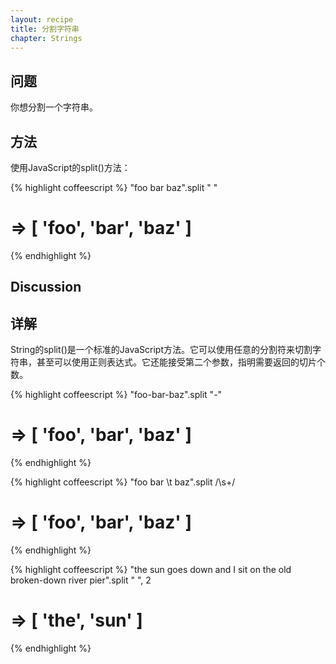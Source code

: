 ```yaml
---
layout: recipe
title: 分割字符串
chapter: Strings
---
```

## 问题

你想分割一个字符串。

## 方法

使用JavaScript的split()方法：

{% highlight coffeescript %}
"foo bar baz".split " "
# => [ 'foo', 'bar', 'baz' ]
{% endhighlight %}

## Discussion
## 详解

String的split()是一个标准的JavaScript方法。它可以使用任意的分割符来切割字符串，甚至可以使用正则表达式。它还能接受第二个参数，指明需要返回的切片个数。

{% highlight coffeescript %}
"foo-bar-baz".split "-"
# => [ 'foo', 'bar', 'baz' ]
{% endhighlight %}

{% highlight coffeescript %}
"foo   bar  \t baz".split /\s+/
# => [ 'foo', 'bar', 'baz' ]
{% endhighlight %}

{% highlight coffeescript %}
"the sun goes down and I sit on the old broken-down river pier".split " ", 2
# => [ 'the', 'sun' ]
{% endhighlight %}
